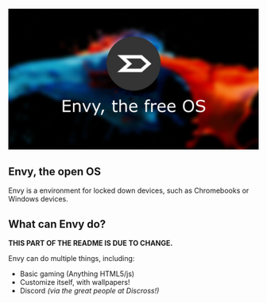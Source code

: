 ![Envy logo](envy.jpg)

## Envy, the open OS
Envy is a environment for locked down devices, such as Chromebooks or Windows devices.

## What can Envy do?
**THIS PART OF THE README IS DUE TO CHANGE.**

  Envy can do multiple things, including:
  
  * Basic gaming (Anything HTML5/js)
  * Customize itself, with wallpapers!
  * Discord *(via the great people at Discross!)*


